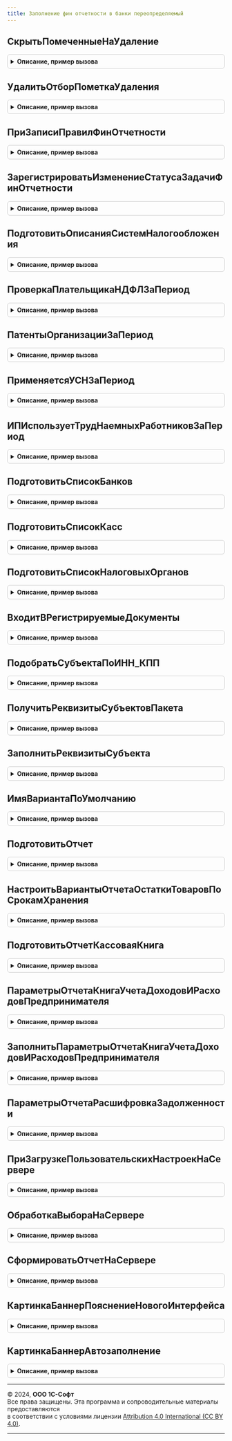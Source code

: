 ```yaml
---
title: Заполнение фин отчетности в банки переопределяемый
---
```



## СкрытьПомеченныеНаУдаление
<details style="margin: 1em 0; padding: 0.5em; border: 1px solid #ccc; border-radius: 6px;">

<summary style="font-weight: bold; cursor: pointer;">Описание, пример вызова</summary>

```bsl

// Устанавливает отбор по полю ПометкаУдаления на список.
// При использовании отдельного интерфейсного решения по работе с помеченными на удаление объектами.
//
// Параметры:
//   Форма       - ФормаКлиентскогоПриложения - форма, в которой производится настройка.
//
Процедура СкрытьПомеченныеНаУдаление(Форма) Экспорт
```

Пример вызова
```bsl
ЗаполнениеФинОтчетностиВБанкиПереопределяемый.СкрытьПомеченныеНаУдаление(Форма) 
```
</details>

## УдалитьОтборПометкаУдаления
<details style="margin: 1em 0; padding: 0.5em; border: 1px solid #ccc; border-radius: 6px;">

<summary style="font-weight: bold; cursor: pointer;">Описание, пример вызова</summary>

```bsl

// Снимает пользовательский отбор по полю ПометкаУдаления со списка.
// При использовании отдельного интерфейсного решения по работе с помеченными на удаление объектами.
//
// Параметры:
//   Настройки   - ПользовательскиеНастройкиКомпоновкиДанных - изменяемые настройки.
//
Процедура УдалитьОтборПометкаУдаления(Настройки) Экспорт
```

Пример вызова
```bsl
ЗаполнениеФинОтчетностиВБанкиПереопределяемый.УдалитьОтборПометкаУдаления(Настройки) 
```
</details>

## ПриЗаписиПравилФинОтчетности
<details style="margin: 1em 0; padding: 0.5em; border: 1px solid #ccc; border-radius: 6px;">

<summary style="font-weight: bold; cursor: pointer;">Описание, пример вызова</summary>

```bsl

// Вызывается после записи правила фин.отчетности.
//
// Параметры:
//   Организация - СправочникСсылка.Организации - с какой организацией связано правило.
//
Процедура ПриЗаписиПравилФинОтчетности(Организация) Экспорт
```

Пример вызова
```bsl
ЗаполнениеФинОтчетностиВБанкиПереопределяемый.ПриЗаписиПравилФинОтчетности(Организация) 
```
</details>

## ЗарегистрироватьИзменениеСтатусаЗадачиФинОтчетности
<details style="margin: 1em 0; padding: 0.5em; border: 1px solid #ccc; border-radius: 6px;">

<summary style="font-weight: bold; cursor: pointer;">Описание, пример вызова</summary>

```bsl

// Изменяем статус напоминания пользователю.
//
// Предмет       - ДокументСсылка.ФинОтветВБанк - пакет отчетности, у которого обновляется статус.
// НовыйСтатус   - ПеречислениеСсылка.СтатусыОтправкиФинОтчетностиВБанки - приобретаемые напоминанием статус.
//
Процедура ЗарегистрироватьИзменениеСтатусаЗадачиФинОтчетности(Предмет, НовыйСтатус) Экспорт
```

Пример вызова
```bsl
ЗаполнениеФинОтчетностиВБанкиПереопределяемый.ЗарегистрироватьИзменениеСтатусаЗадачиФинОтчетности(Предмет, НовыйСтатус) 
```
</details>

## ПодготовитьОписанияСистемНалогообложения
<details style="margin: 1em 0; padding: 0.5em; border: 1px solid #ccc; border-radius: 6px;">

<summary style="font-weight: bold; cursor: pointer;">Описание, пример вызова</summary>

```bsl

// Подготавливает временную таблицу, в которой перечислены системы налогообложения, которые применялись в организациях
// в течение периода.
//
// Параметры:
//   Субъекты    - Массив из СправочникСсылка.Организации - организации, описания систем налогообложения которых нужно подготовить.
//   НачалоПериода - Дата - начало анализируемого периода.
//   КонецПериода - Дата - конец анализируемого периода.
//   ОписанияСистемНалогообложения - МенеджерВременныхТаблиц - после выполнения процедуры должен содержать
//                                    таблицу ВТ_НастройкиСистемыНалогообложения, имеющую следующие колонки:
//     * Период - Дата - начало действия параметров налогообложения.
//     * Субъект - СправочникСсылка.Организации - для кого действуют параметры.
//     * СистемаНалогообложения - ПеречислениеСсылка.СистемыНалогообложения - набор параметров налогообложения.
//     * ПрименяетсяУСНДоходы, ПрименяетсяУСНДоходыМинусРасходы, ПрименяетсяУСНПатент - Булево - флаги вариантов применения УСН.
//     * ПрименяетсяНалогНаПрофессиональныйДоход - флаг учетной политики для самозанятых.
//     * ПлательщикЕНВД, ПлательщикТорговогоСбора - дополнительные флаги учетной политики.
//
Процедура ПодготовитьОписанияСистемНалогообложения(Субъекты, НачалоПериода, КонецПериода, ОписанияСистемНалогообложения) Экспорт
```

Пример вызова
```bsl
ЗаполнениеФинОтчетностиВБанкиПереопределяемый.ПодготовитьОписанияСистемНалогообложения(Субъекты, НачалоПериода, КонецПериода, ОписанияСистемНалогообложения) 
```
</details>

## ПроверкаПлательщикаНДФЛЗаПериод
<details style="margin: 1em 0; padding: 0.5em; border: 1px solid #ccc; border-radius: 6px;">

<summary style="font-weight: bold; cursor: pointer;">Описание, пример вызова</summary>

```bsl

// Проверяет, являлся ли ИП плательщиком НДФЛ.
//
// Параметры:
//   Организация - СправочникСсылка.Организации - проверяемая организация.
//   НачалоПериода - Дата - начало анализируемого периода.
//   КонецПериода - Дата - конец анализируемого периода.
//   ПлательщикНДФЛ - Булево - возвращаемый параметр. Если Истина, то у ИП было применение основной системы налогообложения.
//
Процедура ПроверкаПлательщикаНДФЛЗаПериод(Организация, НачалоПериода, КонецПериода, ПлательщикНДФЛ) Экспорт
```

Пример вызова
```bsl
ЗаполнениеФинОтчетностиВБанкиПереопределяемый.ПроверкаПлательщикаНДФЛЗаПериод(Организация, НачалоПериода, КонецПериода, ПлательщикНДФЛ) 
```
</details>

## ПатентыОрганизацииЗаПериод
<details style="margin: 1em 0; padding: 0.5em; border: 1px solid #ccc; border-radius: 6px;">

<summary style="font-weight: bold; cursor: pointer;">Описание, пример вызова</summary>

```bsl

// Подготовливает список применявшихся патентов.
//
// Параметры:
//   Организация - СправочникСсылка.Организации - проверяемая организация.
//   НачалоПериода - Дата - начало анализируемого периода.
//   КонецПериода - Дата - конец анализируемого периода.
//   ПатентыОрганизации - ТаблицаЗначений - возвращаемый параметр. Содержит колонки:
//    * Ссылка - СправочникСсылка.Патенты - ссылка на патент;
//    * Наименование - Строка(50) - наименование патента в программе;
//    * ДатаНачала - Дата - день начала срока действия патента;
//    * ДатаОкончания - Дата - день окончания срока действия патента;
//    * ПотенциальноВозможныйГодовойДоход - Число - потенциальный годовой доход по патенту.
//
Процедура ПатентыОрганизацииЗаПериод(Организация, НачалоПериода, КонецПериода, ПатентыОрганизации) Экспорт
```

Пример вызова
```bsl
ЗаполнениеФинОтчетностиВБанкиПереопределяемый.ПатентыОрганизацииЗаПериод(Организация, НачалоПериода, КонецПериода, ПатентыОрганизации) 
```
</details>

## ПрименяетсяУСНЗаПериод
<details style="margin: 1em 0; padding: 0.5em; border: 1px solid #ccc; border-radius: 6px;">

<summary style="font-weight: bold; cursor: pointer;">Описание, пример вызова</summary>

```bsl

// Признак применения организацией упрошенной системы налогообложения в течение хотя бы части указанного периода.
//
// Параметры:
//	Организация   - СправочникСсылка.Организации - организация, для которой необходимо определить применение УСН.
//  НачалоПериода - Дата - дата начала анализируемого периода.
//  КонецПериода - Дата - дата конца анализируемого периода.
//	ПрименяетсяУСН - Булево - возвращаемый параметр. Истина, если было применение УСН; иначе Ложь.
//
Процедура ПрименяетсяУСНЗаПериод(Организация, НачалоПериода, КонецПериода, ПрименяетсяУСН) Экспорт
```

Пример вызова
```bsl
ЗаполнениеФинОтчетностиВБанкиПереопределяемый.ПрименяетсяУСНЗаПериод(Организация, НачалоПериода, КонецПериода, ПрименяетсяУСН) 
```
</details>

## ИПИспользуетТрудНаемныхРаботниковЗаПериод
<details style="margin: 1em 0; padding: 0.5em; border: 1px solid #ccc; border-radius: 6px;">

<summary style="font-weight: bold; cursor: pointer;">Описание, пример вызова</summary>

```bsl

// Процедура возвращает признак - являлся ли индивидуальный предприниматель хотя бы часть периода работодателем для наемных сотрудников.
//
// Параметры:
//  Организация - СправочникСсылка.Организации - ссылка на элемент справочника "Организации".
//  НачалоПериода - Дата - дата начала анализируемого периода.
//  КонецПериода - Дата - дата конца анализируемого периода.
//  ИПИспользуетТрудНаемныхРаботников - Булево - возвращаемые параметр. Истина - ИП являлся работодателем; иначе Ложь.
//
Процедура ИПИспользуетТрудНаемныхРаботниковЗаПериод(Организация, НачалоПериода, КонецПериода, ИПИспользуетТрудНаемныхРаботников) Экспорт
```

Пример вызова
```bsl
ЗаполнениеФинОтчетностиВБанкиПереопределяемый.ИПИспользуетТрудНаемныхРаботниковЗаПериод(Организация, НачалоПериода, КонецПериода, ИПИспользуетТрудНаемныхРаботников) 
```
</details>

## ПодготовитьСписокБанков
<details style="margin: 1em 0; padding: 0.5em; border: 1px solid #ccc; border-radius: 6px;">

<summary style="font-weight: bold; cursor: pointer;">Описание, пример вызова</summary>

```bsl

// Подготавливает список из наименований банков для использования в интерфейсе.
//
// Параметры:
//   Субъекты    - Массив из СправочникСсылка.Организации, СправочникСсылка.Контрагенты - владельцы счетов.
//   НачалоПериода - Дата - начало периода, в который счет является действующим.
//   КонецПериода - Дата - конец периода, в который счет является действующим.
//   ПараметрыОтбора - Структура - содержит дополнительные параметры для подбора счетов.
//   БанкиОрганизации - ТаблицаЗначений - возвращаемый параметр. Список наименований счетов, имеющихся у субъектов.
//                        * НаименованиеБанка - Строка - представление счета.
//
Процедура ПодготовитьСписокБанков(Субъекты, НачалоПериода, КонецПериода, ПараметрыОтбора, БанкиОрганизации) Экспорт
```

Пример вызова
```bsl
ЗаполнениеФинОтчетностиВБанкиПереопределяемый.ПодготовитьСписокБанков(Субъекты, НачалоПериода, КонецПериода, ПараметрыОтбора, БанкиОрганизации) 
```
</details>

## ПодготовитьСписокКасс
<details style="margin: 1em 0; padding: 0.5em; border: 1px solid #ccc; border-radius: 6px;">

<summary style="font-weight: bold; cursor: pointer;">Описание, пример вызова</summary>

```bsl

// Подготавливает список касс организации для использования в интерфейсе.
//
// Параметры:
//   Субъекты    - Массив из СправочникСсылка.Организации, СправочникСсылка.Контрагенты - структурные подразделения, входящие в группу.
//   НачалоПериода - Дата - начало периода, в который счет является действующим.
//   КонецПериода - Дата - конец периода, в который счет является действующим.
//   ПараметрыОтбора - Структура - содержит дополнительные параметры для подбора касс.
//   СписокКасс - ТаблицаЗначений - возвращаемый параметр. Список касс с их свойствами:
//     * Организация - СправочникСсылка.Организации - основная организация.
//     * ОрганизацияНаименование - Строка - наименование организации.
//     * Подразделение - СправочникСсылка - обособленное подразделение.
//     * ПодразделениеНаименование - Строка - наименование обособленного подразделения.
//     * ПлатежныйАгент - Булево - признак, что касса относится к платежному агенту.
//
Процедура ПодготовитьСписокКасс(Субъекты, НачалоПериода, КонецПериода, ПараметрыОтбора, КассыОрганизации) Экспорт
```

Пример вызова
```bsl
ЗаполнениеФинОтчетностиВБанкиПереопределяемый.ПодготовитьСписокКасс(Субъекты, НачалоПериода, КонецПериода, ПараметрыОтбора, КассыОрганизации) 
```
</details>

## ПодготовитьСписокНалоговыхОрганов
<details style="margin: 1em 0; padding: 0.5em; border: 1px solid #ccc; border-radius: 6px;">

<summary style="font-weight: bold; cursor: pointer;">Описание, пример вызова</summary>

```bsl

// Подготавливает список налоговых органов, в которых зарегистрированы подразделения организации, для использования в интерфейсе.
//
// Параметры:
//   Субъекты    - Массив из СправочникСсылка.Организации - структурные подразделения, входящие в группу.
//   НачалоПериода - Дата - начало периода, в который счет является действующим.
//   КонецПериода - Дата - конец периода, в который счет является действующим.
//   ВидНалога   - Строка - имя налога, по которому формируется список налоговых органов, куда подаются декларации.
//   СписокНалоговыхОрганов - СписокЗначений - возвращаемые параметр:
//     * Значение - СправочникСсылка.РегистрацииВНалоговомОргане - налоговый орган.
//     * Представление - Строка - наименование налогового органа.
//
Процедура ПодготовитьСписокНалоговыхОрганов(Субъекты, НачалоПериода, КонецПериода, ВидНалога, СписокНалоговыхОрганов) Экспорт
```

Пример вызова
```bsl
ЗаполнениеФинОтчетностиВБанкиПереопределяемый.ПодготовитьСписокНалоговыхОрганов(Субъекты, НачалоПериода, КонецПериода, ВидНалога, СписокНалоговыхОрганов) 
```
</details>

## ВходитВРегистрируемыеДокументы
<details style="margin: 1em 0; padding: 0.5em; border: 1px solid #ccc; border-radius: 6px;">

<summary style="font-weight: bold; cursor: pointer;">Описание, пример вызова</summary>

```bsl

// Проверяет, входит ли указанный документ в список документов, предназначенных для интерактивной работы пользователем.
//
// Параметры:
//   ПроверяемыеМетаданные - ОбъектМетаданных: Документ - анализируемые вид документа.
//   РегистрируемыйДокумент - Булево - возвращаемый параметр. Если Истина, то пользователи работают с документом.
//
Процедура ВходитВРегистрируемыеДокументы(ПроверяемыеМетаданные, РегистрируемыйДокумент) Экспорт
```

Пример вызова
```bsl
ЗаполнениеФинОтчетностиВБанкиПереопределяемый.ВходитВРегистрируемыеДокументы(ПроверяемыеМетаданные, РегистрируемыйДокумент) 
```
</details>

## ПодобратьСубъектаПоИНН_КПП
<details style="margin: 1em 0; padding: 0.5em; border: 1px solid #ccc; border-radius: 6px;">

<summary style="font-weight: bold; cursor: pointer;">Описание, пример вызова</summary>

```bsl

// По переданным реквизитам подбирает организацию. Если организацию подобрать не удалось, то контрагента.
//
// Параметры:
//  ИНН          - Строка - налоговый идентификатор.
//  КПП          - Строка - налоговый идентификатор организации.
//  СубъектСсылка - СправочникСсылка.Организации, СправочникСсылка.Контрагенты - возвращаемый параметр. Приоритет у организации.
//
Процедура ПодобратьСубъектаПоИНН_КПП(ИНН, КПП, СубъектСсылка) Экспорт
```

Пример вызова
```bsl
ЗаполнениеФинОтчетностиВБанкиПереопределяемый.ПодобратьСубъектаПоИНН_КПП(ИНН, КПП, СубъектСсылка) 
```
</details>

## ПолучитьРеквизитыСубъектовПакета
<details style="margin: 1em 0; padding: 0.5em; border: 1px solid #ccc; border-radius: 6px;">

<summary style="font-weight: bold; cursor: pointer;">Описание, пример вызова</summary>

```bsl

// Формирует список основных реквизитов субъектов и получает их значения.
//
// Параметры:
//  ФинОтчет     - ДокументСсылка.ФинОтчетВБанк - пакет, для субъектов которого определяются реквизиты.
//  ПроверяемыеРеквизиты - Массив из СписокЗначений - возвращаемый параметр. Значения полученных реквизитов:
//                         * Представление - имя реквизита.
//                         * Значение - значение реквизита.
//                         * Пометка - Истина, если реквизит обязательно должен быть заполнен; иначе Ложь.
//
Процедура ПолучитьРеквизитыСубъектовПакета(ФинОтчет, ПроверяемыеРеквизиты) Экспорт
```

Пример вызова
```bsl
ЗаполнениеФинОтчетностиВБанкиПереопределяемый.ПолучитьРеквизитыСубъектовПакета(ФинОтчет, ПроверяемыеРеквизиты) 
```
</details>

## ЗаполнитьРеквизитыСубъекта
<details style="margin: 1em 0; padding: 0.5em; border: 1px solid #ccc; border-radius: 6px;">

<summary style="font-weight: bold; cursor: pointer;">Описание, пример вызова</summary>

```bsl

// Заполняет значения основных реквизитов субъекта фин.отчетности.
//
// Параметры:
//  Субъект      - СправочникСсылка - см. реквизит Субъект в таб.части ЭкономическиеСубъекты документа ФинОтчетВБанк.
//  РеквизитыСубъекта - Структура - см. ЗаполнениеФинОтчетностиВБанки.СписокРеквизитовСубъекта()
//
Процедура ЗаполнитьРеквизитыСубъекта(Субъект, РеквизитыСубъекта) Экспорт
```

Пример вызова
```bsl
ЗаполнениеФинОтчетностиВБанкиПереопределяемый.ЗаполнитьРеквизитыСубъекта(Субъект, РеквизитыСубъекта) 
```
</details>

## ИмяВариантаПоУмолчанию
<details style="margin: 1em 0; padding: 0.5em; border: 1px solid #ccc; border-radius: 6px;">

<summary style="font-weight: bold; cursor: pointer;">Описание, пример вызова</summary>

```bsl

// Для переданного отчета подбирает вариант настроек по-умолчанию для включения в пакет отчетов.
//
// Параметры:
//  ИдентификаторОтчета - Строка - имя объекта метаданных-отчета в конфигурации.
//  ИмяВарианта  - Строка - возвращаемый параметр. Имя варианта отчета, всегда доступного в конфигурации.
//
Процедура ИмяВариантаПоУмолчанию(ИдентификаторОтчета, ИмяВарианта) Экспорт
```

Пример вызова
```bsl
ЗаполнениеФинОтчетностиВБанкиПереопределяемый.ИмяВариантаПоУмолчанию(ИдентификаторОтчета, ИмяВарианта) 
```
</details>

## ПодготовитьОтчет
<details style="margin: 1em 0; padding: 0.5em; border: 1px solid #ccc; border-radius: 6px;">

<summary style="font-weight: bold; cursor: pointer;">Описание, пример вызова</summary>

```bsl

// Без открытия формы формирует табличный документ отчета.
//
// Параметры:
//  ПараметрыОтчета - Структура - см. ЗаполнениеФинОтчетностиВБанки.ПараметрыОтчетаВедомостьАмортизацииОС()
//  ПараметрыЗаполнения - Структура - см. модуль менеджера документа ФинОтчетВБанк, процедура ЗаполнитьОтчетыВФоне()
//  РезультатФормирования - возвращаемый параметр. См. БухгалтерскиеОтчетыВызовСервера.РезультатФормированияОтчета()
//
Процедура ПодготовитьОтчет(ПараметрыОтчета, ПараметрыЗаполнения, РезультатФормирования) Экспорт
```

Пример вызова
```bsl
ЗаполнениеФинОтчетностиВБанкиПереопределяемый.ПодготовитьОтчет(ПараметрыОтчета, ПараметрыЗаполнения, РезультатФормирования) 
```
</details>

## НастроитьВариантыОтчетаОстаткиТоваровПоСрокамХранения
<details style="margin: 1em 0; padding: 0.5em; border: 1px solid #ccc; border-radius: 6px;">

<summary style="font-weight: bold; cursor: pointer;">Описание, пример вызова</summary>

```bsl

// Вызывается из процедуры "НастроитьВариантыОтчета" в модуле объекта. Инициализирует настройки для подсистемы БСП.
//
// Параметры:
//  Настройки    - ТаблицаЗначений - см. параметр Настройки у ВариантыОтчетовПереопределяемый.НастроитьВариантыОтчетов()
//  ОписаниеОтчета - СтрокаДереваЗначений - см. ВариантыОтчетов.ОписаниеОтчета()
//
Процедура НастроитьВариантыОтчетаОстаткиТоваровПоСрокамХранения(Настройки, ОписаниеОтчета) Экспорт
```

Пример вызова
```bsl
ЗаполнениеФинОтчетностиВБанкиПереопределяемый.НастроитьВариантыОтчетаОстаткиТоваровПоСрокамХранения(Настройки, ОписаниеОтчета) 
```
</details>

## ПодготовитьОтчетКассоваяКнига
<details style="margin: 1em 0; padding: 0.5em; border: 1px solid #ccc; border-radius: 6px;">

<summary style="font-weight: bold; cursor: pointer;">Описание, пример вызова</summary>

```bsl

// Формирует печатную форму "Кассовая книга".
//
// Параметры:
//  ПараметрыОтчета - Структура - см. ЗаполнениеФинОтчетностиВБанки.ПараметрыОтчетаКассоваяКнига()
//  ПараметрыЗаполнения - Структура - см. модуль менеджера документа ФинОтчетВБанк, процедура ЗаполнитьОтчетыВФоне()
//  РезультатФормирования - возвращаемый параметр. См. БухгалтерскиеОтчетыВызовСервера.РезультатФормированияОтчета()
//
Процедура ПодготовитьОтчетКассоваяКнига(ПараметрыОтчета, ПараметрыЗаполнения, РезультатФормирования) Экспорт
```

Пример вызова
```bsl
ЗаполнениеФинОтчетностиВБанкиПереопределяемый.ПодготовитьОтчетКассоваяКнига(ПараметрыОтчета, ПараметрыЗаполнения, РезультатФормирования) 
```
</details>

## ПараметрыОтчетаКнигаУчетаДоходовИРасходовПредпринимателя
<details style="margin: 1em 0; padding: 0.5em; border: 1px solid #ccc; border-radius: 6px;">

<summary style="font-weight: bold; cursor: pointer;">Описание, пример вызова</summary>

```bsl

// Дополняет параметры формирования отчета "Книга доходов и расходов предпринимателя" по настройкам из требований банка.
//
// Параметры:
//	НастройкиОтчета - Структура - см. НовыеНастройкиОтчета()
//  ПараметрыОтчетаОсновные - Структура - см. ПустыеПараметрыКомпоновкиОтчета() в модуле менеджера отчета.
//
Процедура ПараметрыОтчетаКнигаУчетаДоходовИРасходовПредпринимателя(НастройкиОтчета, ПараметрыОтчета) Экспорт
```

Пример вызова
```bsl
ЗаполнениеФинОтчетностиВБанкиПереопределяемый.ПараметрыОтчетаКнигаУчетаДоходовИРасходовПредпринимателя(НастройкиОтчета, ПараметрыОтчета) 
```
</details>

## ЗаполнитьПараметрыОтчетаКнигаУчетаДоходовИРасходовПредпринимателя
<details style="margin: 1em 0; padding: 0.5em; border: 1px solid #ccc; border-radius: 6px;">

<summary style="font-weight: bold; cursor: pointer;">Описание, пример вызова</summary>

```bsl

// Запоняет параметры отчета "Книга доходов и расходов предпринимателя".
//
// Параметры:
//  ПараметрыОтчета - Структура - см. ПустыеПараметрыКомпоновкиОтчета() в модуле менеджера отчета.
//
Процедура ЗаполнитьПараметрыОтчетаКнигаУчетаДоходовИРасходовПредпринимателя(ПараметрыОтчета) Экспорт
```

Пример вызова
```bsl
ЗаполнениеФинОтчетностиВБанкиПереопределяемый.ЗаполнитьПараметрыОтчетаКнигаУчетаДоходовИРасходовПредпринимателя(ПараметрыОтчета) 
```
</details>

## ПараметрыОтчетаРасшифровкаЗадолженности
<details style="margin: 1em 0; padding: 0.5em; border: 1px solid #ccc; border-radius: 6px;">

<summary style="font-weight: bold; cursor: pointer;">Описание, пример вызова</summary>

```bsl

// Дополняет параметры формирования отчета "Расшифровка задолженности" по настройкам из требований банка.
//
// Параметры:
//	НастройкиОтчета - Структура - см. НовыеНастройкиОтчета()
//  ПараметрыОтчета - Структура - см. ПустыеПараметрыКомпоновкиОтчета() в модуле менеджера отчета.
//
Процедура ПараметрыОтчетаРасшифровкаЗадолженности(НастройкиОтчета, ПараметрыОтчета) Экспорт
```

Пример вызова
```bsl
ЗаполнениеФинОтчетностиВБанкиПереопределяемый.ПараметрыОтчетаРасшифровкаЗадолженности(НастройкиОтчета, ПараметрыОтчета) 
```
</details>

## ПриЗагрузкеПользовательскихНастроекНаСервере
<details style="margin: 1em 0; padding: 0.5em; border: 1px solid #ccc; border-radius: 6px;">

<summary style="font-weight: bold; cursor: pointer;">Описание, пример вызова</summary>

```bsl

// Действия, выполняемые в одноименном обработчике формы.
//
// Параметры:
//	Форма         - ФормаКлиентскогоПриложения - из какой формы вызывается обработчик.
//  Настройки     - ПользовательскиеНастройкиКомпоновкиДанных - обрабатываемые настройки.
//  ИспользуютсяСтандартныеНастройки - Булево - признак использования стандартных настроек.
//
Процедура ПриЗагрузкеПользовательскихНастроекНаСервере(Форма, Настройки, ИспользуютсяСтандартныеНастройки) Экспорт
```

Пример вызова
```bsl
ЗаполнениеФинОтчетностиВБанкиПереопределяемый.ПриЗагрузкеПользовательскихНастроекНаСервере(Форма, Настройки, ИспользуютсяСтандартныеНастройки) 
```
</details>

## ОбработкаВыбораНаСервере
<details style="margin: 1em 0; padding: 0.5em; border: 1px solid #ccc; border-radius: 6px;">

<summary style="font-weight: bold; cursor: pointer;">Описание, пример вызова</summary>

```bsl

// Действия, выполняемые при вызове из обработчика формы "ОбработкаВыбора".
//
// Параметры:
//	Форма         - ФормаКлиентскогоПриложения - из какой формы вызывается обработчик.
//	ВыбранноеЗначение - Произвольный - результат выбора в подчиненной форме.
//
Процедура ОбработкаВыбораНаСервере(Форма, ВыбранноеЗначение) Экспорт
```

Пример вызова
```bsl
ЗаполнениеФинОтчетностиВБанкиПереопределяемый.ОбработкаВыбораНаСервере(Форма, ВыбранноеЗначение) 
```
</details>

## СформироватьОтчетНаСервере
<details style="margin: 1em 0; padding: 0.5em; border: 1px solid #ccc; border-radius: 6px;">

<summary style="font-weight: bold; cursor: pointer;">Описание, пример вызова</summary>

```bsl

// Действия, выполняемые в форме при формировании отчета.
//
// Параметры:
//	Форма         - ФормаКлиентскогоПриложения - из какой формы вызывается обработчик.
//
Процедура СформироватьОтчетНаСервере(Форма) Экспорт
```

Пример вызова
```bsl
ЗаполнениеФинОтчетностиВБанкиПереопределяемый.СформироватьОтчетНаСервере(Форма) 
```
</details>

## КартинкаБаннерПояснениеНовогоИнтерфейса
<details style="margin: 1em 0; padding: 0.5em; border: 1px solid #ccc; border-radius: 6px;">

<summary style="font-weight: bold; cursor: pointer;">Описание, пример вызова</summary>

```bsl

// Возвращает картинку для баннера с пояснением работы интерфейса заполнения комплекта отчетности.
//
// Параметры:
//  ИмяВарианта - Картинка - возвращаемый параметр. Картинка для баннера.
//
Процедура КартинкаБаннерПояснениеНовогоИнтерфейса(Картинка) Экспорт
```

Пример вызова
```bsl
ЗаполнениеФинОтчетностиВБанкиПереопределяемый.КартинкаБаннерПояснениеНовогоИнтерфейса(Картинка) 
```
</details>

## КартинкаБаннерАвтозаполнение
<details style="margin: 1em 0; padding: 0.5em; border: 1px solid #ccc; border-radius: 6px;">

<summary style="font-weight: bold; cursor: pointer;">Описание, пример вызова</summary>

```bsl

// Возвращает картинку для баннера с объяснением флага "Автозаполнение" при создании нового комплекта
// финансовой отчетности.
//
// Параметры:
//  ИмяВарианта - Картинка - возвращаемый параметр. Картинка для баннера.
//
Процедура КартинкаБаннерАвтозаполнение(Картинка) Экспорт
```

Пример вызова
```bsl
ЗаполнениеФинОтчетностиВБанкиПереопределяемый.КартинкаБаннерАвтозаполнение(Картинка) 
```
</details>

---

© 2024, **ООО 1С-Софт**  
Все права защищены. Эта программа и сопроводительные материалы предоставляются  
в соответствии с условиями лицензии [Attribution 4.0 International (CC BY 4.0)](https://creativecommons.org/licenses/by/4.0/legalcode).

---
